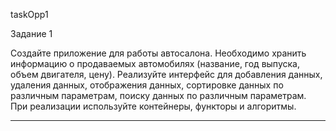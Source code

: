 taskOpp1

Задание 1

Создайте приложение для работы автосалона. Необходимо хранить информацию о продаваемых автомобилях (название, год выпуска, объем двигателя, цену). Реализуйте интерфейс для добавления данных, удаления данных, отображения данных, сортировке данных по различным параметрам, поиску данных по различным параметрам. При реализации используйте контейнеры, функторы и алгоритмы.

---------------------------------------------------------------------------------------------------------------------------------------------------------------------------------
